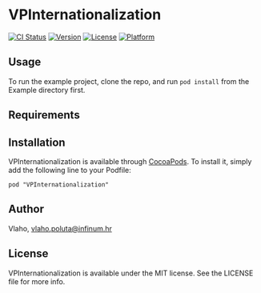 # VPInternationalization

[![CI Status](http://img.shields.io/travis/Vlaho/VPInternationalization.svg?style=flat)](https://travis-ci.org/Vlaho/VPInternationalization)
[![Version](https://img.shields.io/cocoapods/v/VPInternationalization.svg?style=flat)](http://cocoadocs.org/docsets/VPInternationalization)
[![License](https://img.shields.io/cocoapods/l/VPInternationalization.svg?style=flat)](http://cocoadocs.org/docsets/VPInternationalization)
[![Platform](https://img.shields.io/cocoapods/p/VPInternationalization.svg?style=flat)](http://cocoadocs.org/docsets/VPInternationalization)

## Usage

To run the example project, clone the repo, and run `pod install` from the Example directory first.

## Requirements

## Installation

VPInternationalization is available through [CocoaPods](http://cocoapods.org). To install
it, simply add the following line to your Podfile:

    pod "VPInternationalization"

## Author

Vlaho, vlaho.poluta@infinum.hr

## License

VPInternationalization is available under the MIT license. See the LICENSE file for more info.

